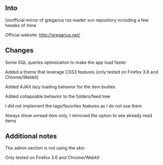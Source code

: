 ## Into

Unofficial mirror of gregarius rss reader svn repository including a few tweaks of mine

Official website: http://gregarius.net/

## Changes

Some SQL queries optimization to make the app load faster

Added a theme that leverage CSS3 features (only tested on Firefox 3.6 and Chrome/Webkit)

Added AJAX lazy loading behavior for the item bodies

Added collapsable behavior to the folders/feed tree

I did not implement the tags/favorites features as I do not use them

Always show unread item only, I removed the option to see already read items

## Additional notes

The admin section is not using the skin

Only tested on Firefox 3.6 and Chrome/Webkit
